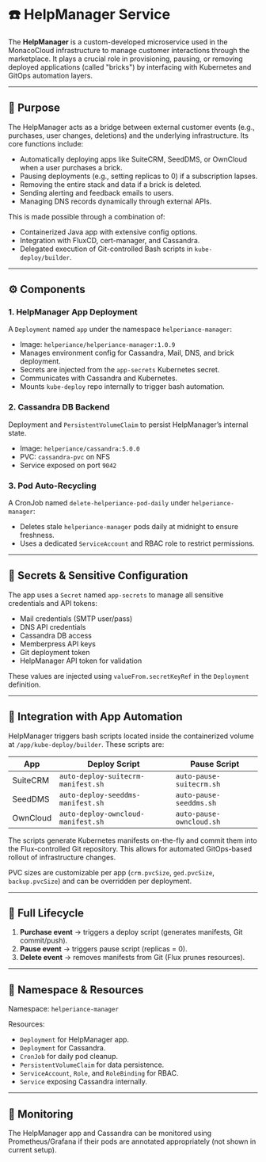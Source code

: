 # ☎️ HelpManager Service

The **HelpManager** is a custom-developed microservice used in the MonacoCloud infrastructure to manage customer interactions through the marketplace. It plays a crucial role in provisioning, pausing, or removing deployed applications (called "bricks") by interfacing with Kubernetes and GitOps automation layers.

---

## 🧩 Purpose

The HelpManager acts as a bridge between external customer events (e.g., purchases, user changes, deletions) and the underlying infrastructure. Its core functions include:

- Automatically deploying apps like SuiteCRM, SeedDMS, or OwnCloud when a user purchases a brick.
- Pausing deployments (e.g., setting replicas to 0) if a subscription lapses.
- Removing the entire stack and data if a brick is deleted.
- Sending alerting and feedback emails to users.
- Managing DNS records dynamically through external APIs.

This is made possible through a combination of:
- Containerized Java app with extensive config options.
- Integration with FluxCD, cert-manager, and Cassandra.
- Delegated execution of Git-controlled Bash scripts in `kube-deploy/builder`.

---

## ⚙️ Components

### 1. **HelpManager App Deployment**
A `Deployment` named `app` under the namespace `helperiance-manager`:
- Image: `helperiance/helperiance-manager:1.0.9`
- Manages environment config for Cassandra, Mail, DNS, and brick deployment.
- Secrets are injected from the `app-secrets` Kubernetes secret.
- Communicates with Cassandra and Kubernetes.
- Mounts `kube-deploy` repo internally to trigger bash automation.

### 2. **Cassandra DB Backend**
Deployment and `PersistentVolumeClaim` to persist HelpManager’s internal state.

- Image: `helperiance/cassandra:5.0.0`
- PVC: `cassandra-pvc` on NFS
- Service exposed on port `9042`

### 3. **Pod Auto-Recycling**
A CronJob named `delete-helperiance-pod-daily` under `helperiance-manager`:
- Deletes stale `helperiance-manager` pods daily at midnight to ensure freshness.
- Uses a dedicated `ServiceAccount` and RBAC role to restrict permissions.

---

## 🔐 Secrets & Sensitive Configuration

The app uses a `Secret` named `app-secrets` to manage all sensitive credentials and API tokens:
- Mail credentials (SMTP user/pass)
- DNS API credentials
- Cassandra DB access
- Memberpress API keys
- Git deployment token
- HelpManager API token for validation

These values are injected using `valueFrom.secretKeyRef` in the `Deployment` definition.

---

## 🚀 Integration with App Automation

HelpManager triggers bash scripts located inside the containerized volume at `/app/kube-deploy/builder`. These scripts are:

| App       | Deploy Script                        | Pause Script                       |
|-----------|--------------------------------------|------------------------------------|
| SuiteCRM  | `auto-deploy-suitecrm-manifest.sh`   | `auto-pause-suitecrm.sh`          |
| SeedDMS   | `auto-deploy-seeddms-manifest.sh`    | `auto-pause-seeddms.sh`           |
| OwnCloud  | `auto-deploy-owncloud-manifest.sh`   | `auto-pause-owncloud.sh`          |

The scripts generate Kubernetes manifests on-the-fly and commit them into the Flux-controlled Git repository. This allows for automated GitOps-based rollout of infrastructure changes.

PVC sizes are customizable per app (`crm.pvcSize`, `ged.pvcSize`, `backup.pvcSize`) and can be overridden per deployment.

---

## 🔁 Full Lifecycle

1. **Purchase event** → triggers a deploy script (generates manifests, Git commit/push).
2. **Pause event** → triggers pause script (replicas = 0).
3. **Delete event** → removes manifests from Git (Flux prunes resources).

---

## 🔧 Namespace & Resources

Namespace: `helperiance-manager`

Resources:
- `Deployment` for HelpManager app.
- `Deployment` for Cassandra.
- `CronJob` for daily pod cleanup.
- `PersistentVolumeClaim` for data persistence.
- `ServiceAccount`, `Role`, and `RoleBinding` for RBAC.
- `Service` exposing Cassandra internally.

---

## 🧪 Monitoring

The HelpManager app and Cassandra can be monitored using Prometheus/Grafana if their pods are annotated appropriately (not shown in current setup).
